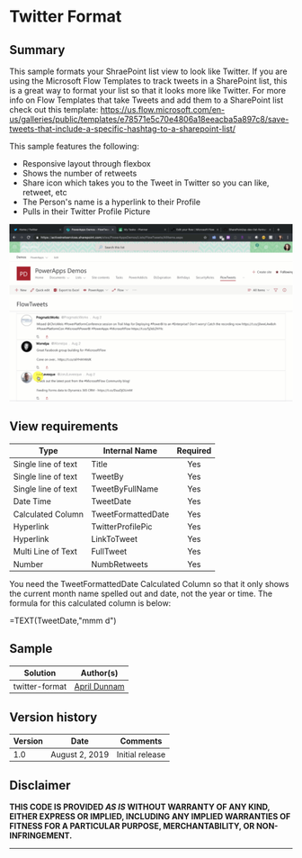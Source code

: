 # Twitter Format

## Summary
This sample formats your ShraePoint list view to look like Twitter.  If you are using the Microsoft Flow Templates to track tweets in a SharePoint list, this is a great way to format your list so that it looks more like Twitter.  For more info on Flow Templates that take Tweets and add them to a SharePoint list check out this template: https://us.flow.microsoft.com/en-us/galleries/public/templates/e78571e5c70e4806a18eeacba5a897c8/save-tweets-that-include-a-specific-hashtag-to-a-sharepoint-list/

This sample features the following:
- Responsive layout through flexbox
- Shows the number of retweets
- Share icon which takes you to the Tweet in Twitter so you can like, retweet, etc
- The Person's name is a hyperlink to their Profile
- Pulls in their Twitter Profile Picture

![Twitter Format Screenshot](./SPTwitter.gif)


## View requirements

|Type|Internal Name|Required|
|---|---|:---:|
|Single line of text|Title|Yes|
|Single line of text|TweetBy|Yes|
|Single line of text|TweetByFullName|Yes|
|Date Time|TweetDate|Yes|
|Calculated Column|TweetFormattedDate|Yes|
|Hyperlink|TwitterProfilePic|Yes|
|Hyperlink|LinkToTweet|Yes|
|Multi Line of Text|FullTweet|Yes|
|Number|NumbRetweets|Yes|

You need the TweetFormattedDate Calculated Column so that it only shows the current month name spelled out and date, not the year or time. The formula for this calculated column is below:

=TEXT(TweetDate,"mmm d")


## Sample

Solution|Author(s)
--------|---------
twitter-format | [April Dunnam](https://twitter.com/aprildunnam)

## Version history

Version|Date|Comments
-------|----|--------
1.0|August 2, 2019 |Initial release

## Disclaimer
**THIS CODE IS PROVIDED *AS IS* WITHOUT WARRANTY OF ANY KIND, EITHER EXPRESS OR IMPLIED, INCLUDING ANY IMPLIED WARRANTIES OF FITNESS FOR A PARTICULAR PURPOSE, MERCHANTABILITY, OR NON-INFRINGEMENT.**

---